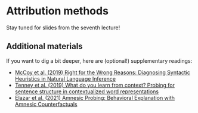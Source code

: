 # Attribution methods

Stay tuned for slides from the seventh lecture!

## Additional materials

If you want to dig a bit deeper, here are (optional!) supplementary readings:

* [McCoy et al. (2019) Right for the Wrong Reasons: Diagnosing Syntactic Heuristics in Natural Language Inference](https://arxiv.org/pdf/1902.01007)
* [Tenney et al. (2019) What do you learn from context? Probing for sentence structure in contextualized word representations](https://arxiv.org/pdf/1905.06316)
* [Elazar et al. (2021) Amnesic Probing: Behavioral Explanation with Amnesic Counterfactuals](https://arxiv.org/pdf/2006.00995)